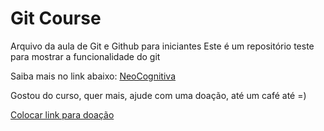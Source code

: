 # Git Course

Arquivo da aula de Git e Github para iniciantes
Este é um repositório teste para mostrar a funcionalidade do git

Saiba mais no link abaixo:
[NeoCognitiva](https://neocognitiva.com.br)

Gostou do curso, quer mais, ajude com uma doação, até um café até =)

[Colocar link para doação]()
